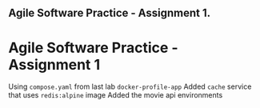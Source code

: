 ## Agile Software Practice - Assignment 1.
# Agile Software Practice - Assignment 1
Using `compose.yaml` from last lab `docker-profile-app` 
Added `cache` service that uses `redis:alpine` image
 Added the movie api environments